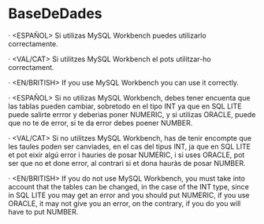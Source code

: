 # BaseDeDades
· <ESPAÑOL> Si utilizas MySQL Workbench puedes utilizarlo correctamente.

· <VAL/CAT> Si utilitzes MySQL Workbench el pots utilitzar-ho correctament.

· <EN/BRITISH> If you use MySQL Workbench you can use it correctly.

· <ESPAÑOL> Si no utilizas MySQL Workbench, debes tener encuenta que las tablas pueden cambiar, 
sobretodo en el tipo INT ya  que en SQL LITE puede salirte errror y deberias poner NUMERIC, 
y si utilizas ORACLE, puede que no te de error, si te da error debes poener NUMBER.

· <VAL/CAT> Si no utilitzes MySQL Workbench, has de tenir encompte que les taules poden ser canviades,
en el cas del tipus INT, ja que en SQL LITE et pot eixir algú error i hauries de posar NUMERIC,
i si uses ORACLE, pot ser que no et done error, al contrari si et dona hauràs de posar NUMBER.

· <EN/BRITISH> If you do not use MySQL Workbench, you must take into account that the tables can be changed, 
in the case of the INT type, since in SQL LITE you may get an error 
and you should put NUMERIC, if you use ORACLE, it may not give you an error,
on the contrary, if you do you will have to put NUMBER.
